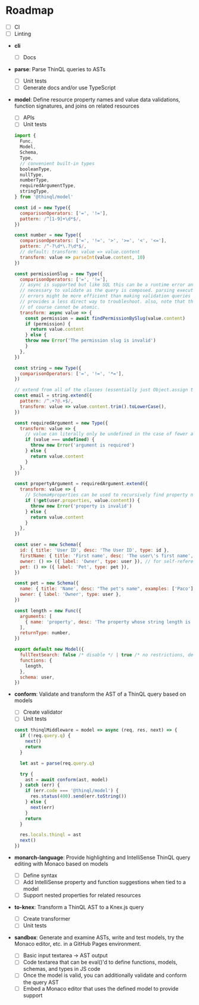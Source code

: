 # Roadmap

* [ ] CI
* [ ] Linting
* **cli**
  * [ ] Docs
* **parse**: Parse ThinQL queries to ASTs
  * [ ] Unit tests
  * [ ] Generate docs and/or use TypeScript
* **model**: Define resource property names and value data validations, function signatures, and joins on related resources
  * [ ] APIs
  * [ ] Unit tests
  ```js
  import {
    Func,
    Model,
    Schema,
    Type,
    // convenient built-in types
    booleanType,
    nullType,
    numberType,
    requiredArgumentType,
    stringType,
  } from '@thinql/model'

  const id = new Type({
    comparisonOperators: ['=', '!='],
    pattern: /^[1-9]+\d*$/,
  })

  const number = new Type({
    comparisonOperators: ['=', '!=', '>', '>=', '<', '<='],
    pattern: /^-?\d*\.?\d*$/,
    // default: transform: value => value.content
    transform: value => parseInt(value.content, 10)
  })

  const permissionSlug = new Type({
    comparisonOperators: ['=', '!='],
    // async is supported but like SQL this can be a runtime error and not
    // necessary to validate as the query is composed. parsing execution
    // errors might be more efficient than making validation queries but
    // provides a less direct way to troubleshoot. also, note that this query
    // of course cannot be atomic.
    transform: async value => {
      const permission = await findPermissionBySlug(value.content)
      if (permission) {
        return value.content
      } else {
      throw new Error('The permission slug is invalid')
      }
    },
  })

  const string = new Type({
    comparisonOperators: ['=', '!=', '*='],
  })

  // extend from all of the classes (essentially just Object.assign their configs, but also runs transform calls sequentially)
  const email = string.extend({
    pattern: /^.+?@.+$/,
    transform: value => value.content.trim().toLowerCase(),
  })

  const requiredArgument = new Type({
    transform: value => {
      // value can literally only be undefined in the case of fewer arguments passed to a function than were in the signature
      if (value === undefined) {
        throw new Error('argument is required')
      } else {
        return value.content
      }
    },
  })

  const propertyArgument = requiredArgument.extend({
    transform: value => {
      // Schema#properties can be used to recursively find property names even on relationships
      if (!get(user.properties, value.content)) {
        throw new Error('property is invalid')
      } else {
        return value.content
      }
    },
  })

  const user = new Schema({
    id: { title: 'User ID', desc: 'The User ID', type: id },
    firstName: { title: 'First name', desc: 'The user\'s first name', type: string },
    owner: () => ({ label: 'Owner', type: user }), // for self-references, use CB style like node graphql
    pet: () => ({ label: 'Pet', type: pet }),
  })

  const pet = new Schema({
    name: { title: 'Name', desc: "The pet's name", examples: ['Paco'], type: string },
    owner: { label: 'Owner', type: user },
  })

  const length = new Func({
    arguments: [
      { name: 'property', desc: 'The property whose string length is being computed', type: propertyArgument }
    ],
    returnType: number,
  })

  export default new Model({
    fullTextSearch: false /* disable */ | true /* no restrictions, default */ | Type,
    functions: {
      length,
    },
    schema: user,
  })
  ```
* **conform**: Validate and transform the AST of a ThinQL query based on models
  * [ ] Create validator
  * [ ] Unit tests
  ```js
  const thinqlMiddleware = model => async (req, res, next) => {
    if (!req.query.q) {
      next()
      return
    }

    let ast = parse(req.query.q)

    try {
      ast = await conform(ast, model)
    } catch (err) {
      if (err.code === '@thinql/model') {
        res.status(400).send(err.toString())
      } else {
        next(err)
      }
      return
    }

    res.locals.thinql = ast
    next()
  })
  ```

* **monarch-language**: Provide highlighting and IntelliSense ThinQL query editing with Monaco based on models
  * [ ] Define syntax
  * [ ] Add IntelliSense property and function suggestions when tied to a model
  * [ ] Support nested properties for related resources
* **to-knex**: Transform a ThinQL AST to a Knex.js query
  * [ ] Create transformer
  * [ ] Unit tests
* **sandbox**: Generate and examine ASTs, write and test models, try the Monaco editor, etc. in a GitHub Pages environment.
  * [ ] Basic input textarea -> AST output
  * [ ] Code textarea that can be eval()'d to define functions, models, schemas, and types in JS code
  * [ ] Once the model is valid, you can additionally validate and conform the query AST
  * [ ] Embed a Monaco editor that uses the defined model to provide support
